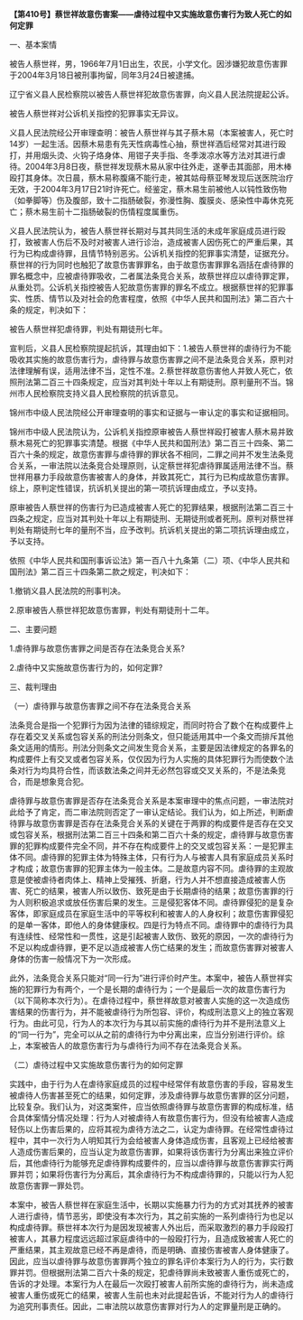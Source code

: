 **【第410号】蔡世祥故意伤害案——虐待过程中又实施故意伤害行为致人死亡的如何定罪**

一、基本案情

被告人蔡世祥，男，1966年7月1日出生，农民，小学文化。因涉嫌犯故意伤害罪于2004年3月18日被刑事拘留，同年3月24日被逮捕。

辽宁省义县人民检察院以被告人蔡世祥犯故意伤害罪，向义县人民法院提起公诉。

被告人蔡世祥对公诉机关指控的犯罪事实无异议。

义县人民法院经公开审理查明：被告人蔡世祥与其子蔡木易（本案被害人，死亡时14岁）一起生活。因蔡木易患有先天性病毒性心抽，蔡世祥酒后经常对其进行殴打，并用烟头烫、火钩子烙身体、用钳子夹手指、冬季泼凉水等方法对其进行虐待。2004年3月8日夜，蔡世祥发现蔡木易从家中往外走，遂拳击其面部，用木棒殴打其身体。次日晨，蔡木易称腹痛不能行走，被其姑母蔡亚琴发现后送医院治疗无效，于2004年3月17日21时许死亡。经鉴定，蔡木易生前被他人以钝性致伤物（如拳脚等）伤及腹部，致十二指肠破裂，弥漫性胸、腹膜炎、感染性中毒休克死亡；蔡木易生前十二指肠破裂的伤情程度属重伤。

义县人民法院认为，被告人蔡世祥长期对与其共同生活的未成年家庭成员进行殴打，致被害人伤后不及时对被害人进行诊治，造成被害人因伤死亡的严重后果，其行为已构成虐待罪，且情节特别恶劣。公诉机关指控的犯罪事实清楚，证据充分。蔡世祥的行为同时也触犯了故意伤害罪罪名，由于故意伤害罪罪名涵括在虐待罪的罪名概念中，应被虐待罪吸收，二者属法条竞合关系，故蔡世祥应以虐待罪定罪，从重处罚。公诉机关指控被告人犯故意伤害罪的罪名不成立。根据蔡世祥的犯罪事实、性质、情节以及对社会的危害程度，依照《中华人民共和国刑法》第二百六十条的规定，判决如下：

被告人蔡世祥犯虐待罪，判处有期徒刑七年。

宣判后，义县人民检察院提起抗诉，其理由如下：1.被告人蔡世祥的虐待行为不能吸收其实施的故意伤害行为，虐待罪与故意伤害罪之间不是法条竞合关系，原判对法律理解有误，适用法律不当，定性不准。2.蔡世祥故意伤害他人并致人死亡，依照刑法第二百三十四条规定，应当对其判处十年以上有期徒刑。原判量刑不当。锦州市人民检察院支持义县人民检察院的抗诉意见。

锦州市中级人民法院经公开审理查明的事实和证据与一审认定的事实和证据相同。

锦州市中级人民法院认为，公诉机关指控原审被告人蔡世祥殴打被害人蔡木易并致蔡木易死亡的犯罪事实清楚。根据《中华人民共和国刑法》第二百三十四条、第二百六十条的规定，故意伤害罪与虐待罪的罪状各不相同，二罪之间并不发生法条竞合关系，一审法院以法条竞合处理原则，认定蔡世祥犯虐待罪属适用法律不当。蔡世祥用暴力手段故意伤害被害人的身体，并致其死亡，其行为已构成故意伤害罪。综上，原判定性错误，抗诉机关提出的第一项抗诉理由成立，予以支持。

原审被告人蔡世祥的伤害行为已造成被害人死亡的犯罪结果，根据刑法第二百三十四条之规定，应当对其判处十年以上有期徒刑、无期徒刑或者死刑。原判对蔡世祥判处有期徒刑七年的量刑不当，应予改判。抗诉机关提出的第二项抗诉理由成立，予以支持。

依照《中华人民共和国刑事诉讼法》第一百八十九条第（二）项、《中华人民共和国刑法》第二百三十四条第二款之规定，判决如下：

1.撤销义县人民法院的刑事判决。

2.原审被告人蔡世祥犯故意伤害罪，判处有期徒刑十二年。

二、主要问题

1.虐待罪与故意伤害罪之间是否存在法条竞合关系?

2.虐待中又实施故意伤害行为的，如何定罪?

三、裁判理由

（一）虐待罪与故意伤害罪之间不存在法条竞合关系

法条竞合是指一个犯罪行为因为法律的错综规定，而同时符合了数个在构成要件上存在着交叉关系或包容关系的刑法分则条文，但只能适用其中一个条文而排斥其他条文适用的情形。刑法分则条文之间发生竞合关系，主要是因法律规定的各罪名的构成要件上有交叉或者包容关系，仅仅因为行为人实施的具体犯罪行为而使数个法条对行为均具符合性，而该数法条之间并无必然包容或交叉关系的，不是法条竞合，而是想象竞合犯。

虐待罪与故意伤害罪是否存在法条竞合关系是本案审理中的焦点问题，一审法院对此给予了肯定，而二审法院则否定了一审认定结论。我们认为，如上所述，判断虐待罪与故意伤害罪是否存在法条竞合关系的关键在于两罪的构成要件是否存在交叉或包容关系，根据刑法第二百三十四条和第二百六十条的规定，虐待罪与故意伤害罪的犯罪构成要件完全不同，并不存在构成要件上的交叉或包容关系：一是犯罪主体不同。虐待罪的犯罪主体为特殊主体，只有行为人与被害人具有家庭成员关系时才构成；故意伤害罪的犯罪主体为一般主体。二是故意内容不同。虐待罪的主观故意是使被虐待者肉体上、精神上受摧残、折磨，行为人并不想直接造成被害人伤害、死亡的结果，被害人所以致伤、致死是由于长期虐待的结果；故意伤害罪的行为人则积极追求或放任伤害后果的发生。三是侵犯客体不同。虐待罪侵犯的是复杂客体，即家庭成员在家庭生活中的平等权利和被害人的人身权利；故意伤害罪侵犯的是单一客体，即他人的身体健康权。四是行为特点不同。虐待罪中的虐待行为具有连续性、经常性和一贯性，这是引起被害人致伤、致死的原因，一次的虐待行为不足以构成虐待罪，更不足以造成被害人伤亡结果的发生；而故意伤害罪对被害人身体的伤害一般情况下为一次形成。

此外，法条竞合关系只能对“同一行为”进行评价时产生。本案中，被告人蔡世祥实施的犯罪行为有两个，一个是长期的虐待行为；一个是最后一次的故意伤害行为（以下简称本次行为）。在虐待过程中，蔡世祥故意对被害人实施的这一次造成伤害结果的伤害行为，并不能被虐待行为所包容、评价，构成刑法意义上的独立客观行为。由此可见，行为人的本次行为与其以前实施的虐待行为并不是刑法意义上的“同一行为”，完全可以从之前的虐待行为中分离出来，应当分别进行评价。综上，本案被告人的故意伤害行为与虐待行为间不存在法条竞合关系。

（二）虐待过程中又实施故意伤害行为的如何定罪

实践中，由于行为人在虐待家庭成员的过程中经常伴有故意伤害的手段，容易发生被虐待人伤害甚至死亡的结果，如何定罪，涉及虐待罪与故意伤害罪的区分问题，比较复杂。我们认为，对这类案件，应当依照虐待罪与故意伤害罪的构成标准，结合具体案情分情况处理：行为人对被虐待人有故意伤害行为，但没有给被害人造成轻伤以上伤害后果的，应将其视为虐待方法之二，认定为虐待罪。在经常性虐待过程中，其中一次行为人明知其行为会给被害人身体造成伤害，且客观上已经给被害人造成伤害后果的，应当认定为故意伤害罪，如果将该伤害行为分离出来独立评价后，其他虐待行为能够充足虐待罪构成要件的，应当以虐待罪与故意伤害罪实行两罪并罚；如果将伤害行为分离后，其余虐待行为不构成虐待罪的，只能以行为人犯故意伤害罪一罪处罚。

本案中，被告人蔡世祥在家庭生活中，长期以实施暴力行为的方式对其抚养的被害人进行虐待，情节恶劣，即使没有本次行为，其之前实施的一系列虐待行为也足以构成虐待罪。蔡世祥本次行为是因发现被害人外出后，而采取激烈的暴力手段殴打被害人，其暴力程度远远超过家庭虐待中的一般殴打行为，且造成致被害人死亡的严重结果，其主观故意已经不再是虐待，而是明确、直接伤害被害人身体健康了。因此，应当以虐待罪与故意伤害罪两个独立的罪名评价本案行为人的行为，实行数罪并罚。但根据刑法第二百六十条的规定，犯虐待罪尚未致被害人重伤或死亡的，告诉的才处理。本案行为人在最后一次殴打被害人前所实施的虐待行为，尚未造成被害人重伤或死亡的结果，被害人生前也未对此提起告诉，不能对行为人的虐待行为追究刑事责任。因此，二审法院以故意伤害罪对行为人的定罪量刑是正确的。